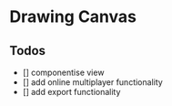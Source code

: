 # Drawing Canvas

## Todos

- [] componentise view
- [] add online multiplayer functionality
- [] add export functionality
